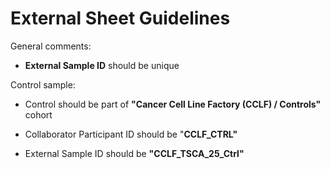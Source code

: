 # External Sheet Guidelines

General comments:

* **External Sample ID** should be unique

Control sample:

* Control should be part of **"Cancer Cell Line Factory \(CCLF\) / Controls"** cohort

* Collaborator Participant ID should be "**CCLF\_CTRL"**

* External Sample ID should be **"CCLF\_TSCA\_25\_Ctrl"**



